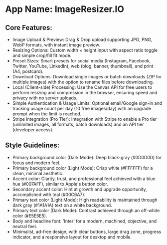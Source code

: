 # **App Name**: ImageResizer.IO

## Core Features:

- Image Upload & Preview: Drag & Drop upload supporting JPG, PNG, WebP formats, with instant image preview.
- Resizing Options: Custom width × height input with aspect ratio toggle and simple crop/fill fit mode.
- Preset Sizes: Smart presets for social media (Instagram, Facebook, Twitter, YouTube, LinkedIn), web (blog, banner, thumbnail), and print (A4, postcard).
- Download Options: Download single images or batch downloads (ZIP for multiple images) with the option to rename files before downloading.
- Local (Client-side) Processing: Use the Canvas API for free users to perform resizing and compression in the browser, ensuring speed and privacy with no server uploads.
- Simple Authentication & Usage Limits: Optional email/Google sign-in and tracking usage count per day (10 free images/day) with an upgrade prompt when the limit is reached.
- Stripe Integration (Pro Tier): Integration with Stripe to enable a Pro tier (unlimited images, all formats, batch downloads) and an API tier (developer access).

## Style Guidelines:

- Primary background color (Dark Mode): Deep black-gray (#0D0D0D) for focus and modern feel.
- Primary background color (Light Mode): Crisp white (#FFFFFF) for a clean, minimal aesthetic.
- Accent color: Clarity, trust, and professional feel achieved with a blue hue (#007AFF), similar to Apple's button color.
- Secondary accent color: Hint at growth and upgrade opportunity, accomplished with teal (#00C6A7).
- Primary text color (Light Mode): High readability is maintained through dark gray (#1A1A1A) text on a white background.
- Primary text color (Dark Mode): Contrast achieved through an off-white color (#E5E5E5).
- Body and headline font: 'Inter' for a modern, machined, objective, and neutral feel.
- Minimalist, ad-free design, with clear buttons, large drag zone, progress indicator, and a responsive layout for desktop and mobile.